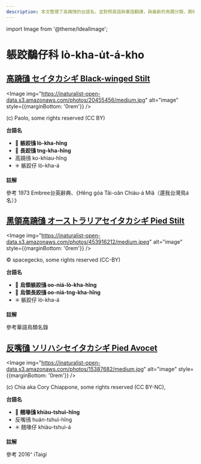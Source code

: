 ```yaml
---
description: 本文整理了高蹺鴴的台語名，並對照英語與華語翻譯，與最新的鳥類分類，期待能夠供未來的台語鳥類圖鑑當作參考
---
```


import Image from '@theme/IdealImage';

# 躼跤鷸仔科 lò-kha-u̍t-á-kho

## [高蹺鴴 セイタカシギ Black-winged Stilt](https://ebird.org/species/bkwsti)

<Image img="https://inaturalist-open-data.s3.amazonaws.com/photos/20455456/medium.jpg" alt="image" style={{marginBottom: '0rem'}} />

<div className="image-caption">
(c) Paolo, some rights reserved (CC BY)
</div>

**台語名**

- 🎯 **躼跤鴴 lò-kha-hîng**
- 🎯 **長跤鴴 tng-kha-hîng**
- 高蹺鴴 ko-khiau-hîng
- ✳️ 躼跤仔 lò-kha-á

**註解**

參考 1973 Embree台英辭典、《Hêng góa Tâi-oân Chiáu-á Miâ（還我台灣鳥á名）》

## [黑領高蹺鴴 オーストラリアセイタカシギ Pied Stilt](https://ebird.org/species/piesti1)

<Image img="https://inaturalist-open-data.s3.amazonaws.com/photos/453916212/medium.jpeg" alt="image" style={{marginBottom: '0rem'}} />

<div className="image-caption">
© spacegecko, some rights reserved (CC-BY)
</div>

**台語名**

- 🎯 **烏領躼跤鴴 oo-niá-lò-kha-hîng**
- 🎯 **烏領長跤鴴 oo-niá-tng-kha-hîng**
- ✳️ 躼跤仔 lò-kha-á

**註解**

參考華語鳥類名錄

## [反嘴鴴 ソリハシセイタカシギ Pied Avocet](https://ebird.org/species/pieavo1)

<Image img="https://inaturalist-open-data.s3.amazonaws.com/photos/15387682/medium.jpg" alt="image" style={{marginBottom: '0rem'}} />

<div className="image-caption">
(c) Chia aka Cory Chiappone, some rights reserved (CC BY-NC),
</div>

**台語名**

- 🎯 **翹喙鴴 khiàu-tshuì-hîng**
- 反嘴鴴 huán-tshuì-hîng
- ✳️ 翹喙仔 khiàu-tshuì-á

**註解**

參考 2016⁺ iTaigi
